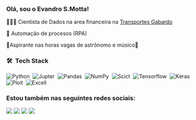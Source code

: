 ### Olá, sou o Evandro S.Motta!
👨🏻‍💻 Cientista de Dados na area financeira na [Transportes Gabardo](https://transgabardo.com.br/site/)

🤖 Automação de procesos (RPA)

🔭Aspirante nas horas vagas de astrônomo e músico🎸

### 🛠 &nbsp;Tech Stack

![Python](https://img.shields.io/badge/-Python-05122A?style=flat&logo=python)&nbsp;
![Jupter](https://img.shields.io/badge/Jupyter-F37626.svg?style=flag&logo=Jupyter&logoColor=white)&nbsp;
![Pandas](https://img.shields.io/badge/pandas-150458.svg?style=flag&logo=pandas&logoColor=white)&nbsp;
![NumPy](https://img.shields.io/badge/numpy%20-%23013243.svg?&style=flat&logo=numpy&logoColor=white)&nbsp;
![Scict](https://img.shields.io/badge/scikitlearn-F7931E.svg?style=flag&logo=scikit-learn&logoColor=white)&nbsp;
![Tensorflow](https://img.shields.io/badge/TensorFlow-FF6F00.svg?style=flag&logo=TensorFlow&logoColor=white)&nbsp;
![Keras](https://img.shields.io/badge/Keras-%23D00000.svg?style=flate&logo=Keras&logoColor=white)&nbsp;
![Ploit](https://img.shields.io/badge/Plotly-3F4F75.svg?style=flag&logo=Plotly&logoColor=white)&nbsp;
![Excell](https://img.shields.io/badge/Microsoft%20Excel-217346.svg?style=flat&logo=Microsoft-Excel&logoColor=white)&nbsp;

### Estou também nas seguintes redes sociais:
<div>
  <a href="https://www.linkedin.com/in/evandrosmotta" target="_blank"><img src="https://img.shields.io/badge/-LinkedIn-%230077B5?style=for-the-badge&logo=linkedin&logoColor=white" target="_blank"></a> 
  <a href="https://instagram.com/evandrosmotta" target="_blank"><img src="https://img.shields.io/badge/-Instagram-%23E4405F?style=for-the-badge&logo=instagram&logoColor=white" target="_blank"></a>
  <a href = "mailto:evandrosm@live.com"><img src="https://img.shields.io/badge/Microsoft_Outlook-0078D4?style=for-the-badge&logo=microsoft-outlook&logoColor=white" target="_blank"></a>
 	<a href="https://discord.gg/AgTCXJV2" target="_blank"><img src="https://img.shields.io/badge/Discord-7289DA?style=for-the-badge&logo=discord&logoColor=white" target="_blank"></a> 
  
  
</div>




